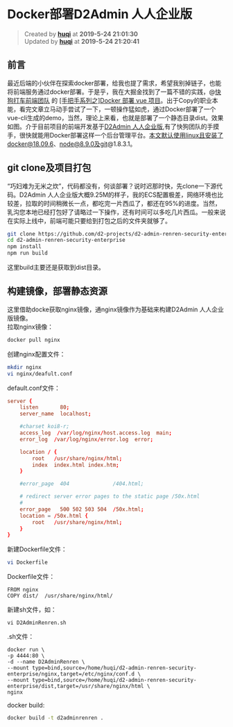 Docker部署D2Admin 人人企业版
===

> Created by **[huqi](https://github.com/hu-qi)** at **2019-5-24 21:01:30**  
> Updated by **[huqi](https://github.com/hu-qi)** at **2019-5-24 21:20:41**

## 前言
最近后端的小伙伴在探索docker部署，给我也提了需求，希望我别掉链子，也能将前端服务通过docker部署。于是乎，我在大掘金找到了一篇不错的实践，@[快狗打车前端团队](https://juejin.im/user/5c90d966f265da61173a2cd8) 的 [[手把手系列之]Docker 部署 vue 项目](https://juejin.im/post/5cce4b1cf265da0373719819)。出于Copy的职业本能，看完文章立马动手尝试了一下，一顿操作猛如虎，通过Docker部署了一个vue-cli生成的demo，当然，理论上来看，也就是部署了一个静态目录dist。效果如图。介于目前项目的前端开发基于[D2Admin 人人企业版](https://github.com/d2-projects/d2-admin-renren-security-enterprise),有了快狗团队的手摸手，很快就能用Docker部署这样一个后台管理平台。本文默认使用linux且安装了docker@18.09.6、node@8.9.0及git@1.8.3.1。

## git clone及项目打包
“巧妇难为无米之炊”，代码都没有，何谈部署？说时迟那时快，先clone一下源代码。D2Admin 人人企业版大概9.25M的样子，我的ECS配置极差，网络环境也比较差，拉取的时间稍微长一点，都吃完一片西瓜了，都还在95%的进度。当然，乳沟您本地已经打包好了请略过一下操作，还有时间可以多吃几片西瓜。一般来说在实际上线中，前端可能只要给到打包之后的文件夹就够了。
```bash
git clone https://github.com/d2-projects/d2-admin-renren-security-enterprise.git
cd d2-admin-renren-security-enterprise
npm install
npm run build
```
这里build主要还是获取到dist目录。

## 构建镜像，部署静态资源
这里借助docke获取nginx镜像，通nginx镜像作为基础来构建D2Admin 人人企业版镜像。   
拉取nginx镜像：
```bash
docker pull nginx
```

创建nginx配置文件：
```bash
mkdir nginx
vi nginx/deafult.conf
```
default.conf文件：
```conf
server {
    listen       80;
    server_name  localhost;

    #charset koi8-r;
    access_log  /var/log/nginx/host.access.log  main;
    error_log  /var/log/nginx/error.log  error;

    location / {
        root   /usr/share/nginx/html;
        index  index.html index.htm;
    }

    #error_page  404              /404.html;

    # redirect server error pages to the static page /50x.html
    #
    error_page   500 502 503 504  /50x.html;
    location = /50x.html {
        root   /usr/share/nginx/html;
    }
}
```
新建Dockerfile文件：
```bash
vi Dockerfile
```
Dockerfile文件：
```
FROM nginx
COPY dist/  /usr/share/nginx/html/
```
新建sh文件，如：
```
vi D2AdminRenren.sh
```
.sh文件：
```
docker run \
-p 4444:80 \
-d --name D2AdminRenren \
--mount type=bind,source=/home/huqi/d2-admin-renren-security-enterprise/nginx,target=/etc/nginx/conf.d \
--mount type=bind,source=/home/huqi/d2-admin-renren-security-enterprise/dist,target=/usr/share/nginx/html \
nginx
```
docker build:
```bash
docker build -t d2adminrenren .
```